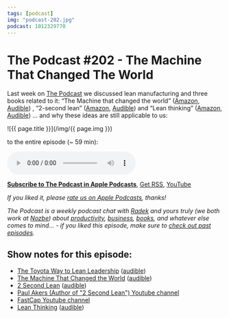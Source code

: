 ```yaml
---
tags: [podcast]
img: "podcast-202.jpg"
podcast: 1012329770
---
```


# The Podcast #202 - The Machine That Changed The World

Last week on [The Podcast][p] we discussed lean manufacturing and three books related to it: “The Machine that changed the world” ([Amazon](https://www.amazon.com/dp/0743299795?tag=sliwinski-20), [Audible](https://www.audible.com/pd/B079K5SMD9?tag=sliwinski-20)) , “2-second lean” ([Amazon](https://www.amazon.com/dp/0984662286?tag=sliwinski-20), [Audible](https://www.audible.com/pd/B00TI2822O?tag=sliwinski-20)) and “Lean thinking” ([Amazon](https://www.amazon.com/dp/0743249275?tag=sliwinski-20), [Audible](https://www.audible.com/pd/B002UZDVUY?tag=sliwinski-20)) ... and why these ideas are still applicable to us:

<!--More-->

![{{ page.title }}](/img/{{ page.img }})

 to the entire episode (~ 59 min):

<audio controls>
<source src="https://files.nozbe.com/podcast/202.mp3" type="audio/mpeg">
</audio>

**[Subscribe to The Podcast in Apple Podcasts][i]**, [Get RSS][rss], [YouTube][y]

*If you liked it, please [rate us on Apple Podcasts][i], thanks!*

*The Podcast is a weekly podcast chat with [Radek][r] and yours truly (we both work at [Nozbe][n]) about [productivity](/productivity), [business](/business), [books](/books), and whatever else comes to mind… - if you liked this episode, make sure to [check out past episodes](/podcast).*

## Show notes for this episode:

  * [The Toyota Way to Lean Leadership](https://www.amazon.com/Toyota-Way-Lean-Leadership-Development/dp/B0069GLFKI/) ([audible](https://www.audible.com/pd/The-Toyota-Way-to-Lean-Leadership-Audiobook/B0064SC762))
  * [The Machine That Changed the World](https://www.amazon.com/Machine-That-Changed-World-Revolutionizing/dp/0743299795/) ([audible](https://www.audible.com/pd/The-Machine-That-Changed-the-World-Audiobook/B079K5SMD9))
  * [2 Second Lean](https://www.amazon.com/Second-Lean-People-Build-Culture-ebook/dp/B006E8P73W/) ([audible](https://www.audible.com/pd/2-Second-Lean-Audiobook/B00TI2822O))
  * [Paul Akers (Author of "2 Second Lean") Youtube channel](https://www.youtube.com/user/PaulaAkers)
  * [FastCap Youtube channel](https://www.youtube.com/channel/UCU0OXtC1xSvZsIiLBdQopaA)
  * [Lean Thinking](https://www.amazon.com/Lean-Thinking-Corporation-Revised-Updated/dp/0743249275/) ([audible](https://www.audible.com/pd/Lean-Thinking-Audiobook/B002UZDVUY))

[y]: https://michael.gratis/thepodcastyt
[rss]: https://thepodcast.fm/episodes?format=RSS
[e]: /podcast-202

[p]: /podcast
[n]: https://michael.gratis/nozbe
[r]: https://michael.gratis/radex
[i]: https://michael.gratis/thepodcast
[o]: https://michael.gratis/ipadonly

